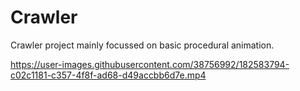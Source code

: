 # Crawler
 Crawler project mainly focussed on basic procedural animation.


https://user-images.githubusercontent.com/38756992/182583794-c02c1181-c357-4f8f-ad68-d49accbb6d7e.mp4

